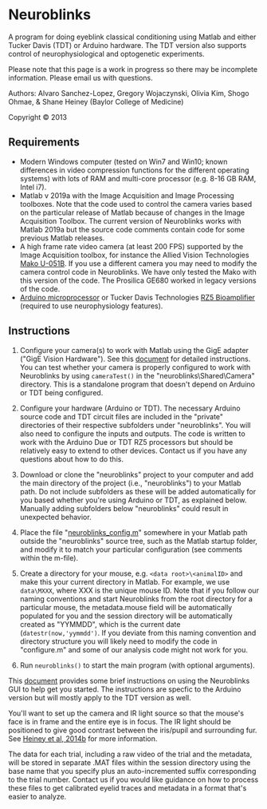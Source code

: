 Neuroblinks
===========

A program for doing eyeblink classical conditioning using Matlab and either Tucker Davis (TDT) or Arduino hardware. The TDT version also supports control of neurophysiological and optogenetic experiments.

Please note that this page is a work in progress so there may be incomplete information. Please email us with questions.

Authors: Alvaro Sanchez-Lopez, Gregory Wojaczynski, Olivia Kim, Shogo Ohmae, & Shane Heiney (Baylor College of Medicine)

Copyright &copy; 2013


Requirements
------------

* Modern Windows computer (tested on Win7 and Win10; known differences in video compression functions for the different operating systems) with lots of RAM and multi-core processor (e.g. 8-16 GB RAM, Intel i7).
* Matlab v 2019a with the Image Acquisition and Image Processing toolboxes. Note that the code used to control the camera varies based on the particular release of Matlab because of changes in the Image Acquisition Toolbox. The current version of Neuroblinks works with Matlab 2019a but the source code comments contain code for some previous Matlab releases.
* A high frame rate video camera (at least 200 FPS) supported by the Image Acquisition toolbox, for instance the Allied Vision Technologies [Mako U-051B](https://www.alliedvision.com/en/products/cameras/detail/Mako%20U/U-051.html). If you use a different camera you may need to modify the camera control code in Neuroblinks. We have only tested the Mako with this version of the code. The Prosilica GE680 worked in legacy versions of the code.
* [Arduino microprocessor](http://arduino.cc/en/Main/arduinoBoardDue) or Tucker Davis Technologies [RZ5 Bioamplifier](http://www.tdt.com/rz5d-base-processor.html) (required to use neurophysiology features).


Instructions
------------

1. Configure your camera(s) to work with Matlab using the GigE adapter ("GigE Vision Hardware"). See this [document](https://docs.google.com/document/d/1jAP2g_fxNbUylIzeIvo7oRSLNTaUKlLlRVbz8Pwz39U/edit?usp=sharing) for detailed instructions. You can test whether your camera is properly configured to work with Neuroblinks by using `cameraTest()` in the "neuroblinks\Shared\Camera" directory. This is a standalone program that doesn't depend on Arduino or TDT being configured.

2. Configure your hardware (Arduino or TDT). The necessary Arduino source code and TDT circuit files are included in the "private" directories of their respective subfolders under "neuroblinks". You will also need to configure the inputs and outputs. The code is written to work with the Arduino Due or TDT RZ5 processors but should be relatively easy to extend to other devices. Contact us if you have any questions about how to do this.

3. Download or clone the "neuroblinks" project to your computer and add the main directory of the project (i.e., "neuroblinks") to your Matlab path. Do not include subfolders as these will be added automatically for you based whether you're using Arduino or TDT, as explained below. Manually adding subfolders below "neuroblinks" could result in unexpected behavior.

4. Place the file "[neuroblinks_config.m](https://drive.google.com/file/d/0B4gSOteKRf_HV3ZzYmYyeXJhRVU/view?usp=sharing)" somewhere in your Matlab path outside the "neuroblinks" source tree, such as the Matlab startup folder, and modify it to match your particular configuration (see comments within the m-file).

5. Create a directory for your mouse, e.g. `<data root>\<animalID>` and make this your current directory in Matlab. For example, we use `data\MXXX`, where XXX is the unique mouse ID. Note that if you follow our naming conventions and start Neuroblinks from the root directory for a particular mouse, the metadata.mouse field will be automatically populated for you and the session directory will be automatically created as "YYMMDD", which is the current date (`datestr(now,'yymmdd')`. If you deviate from this naming convention and directory structure you will likely need to modify the code in "configure.m" and some of our analysis code might not work for you.

6. Run `neuroblinks()` to start the main program (with optional arguments).

This [document](https://docs.google.com/document/d/1InIuTQ_H1JthY9_0v9BHR0_naf4_ief3BlzZlXbdtBc/edit?usp=sharing)  provides some brief instructions on using the Neuroblinks GUI to help get you started. The instructions are specfic to the Arduino version but will mostly apply to the TDT version as well.

You'll want to set up the camera and IR light source so that the mouse's face is in frame and the entire eye is in focus. The IR light should be positioned to give good contrast between the iris/pupil and surrounding fur. See [Heiney et al, 2014b](http://www.ncbi.nlm.nih.gov/pubmed/25378152) for more information.

The data for each trial, including a raw video of the trial and the metadata, will be stored in separate .MAT files within the session directory using the base name that you specify plus an auto-incremented suffix corresponding to the trial number. Contact us if you would like guidance on how to process these files to get calibrated eyelid traces and metadata in a format that's easier to analyze.
